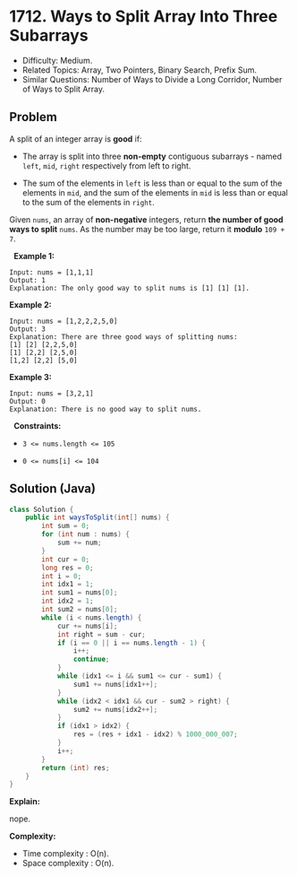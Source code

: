# 1712. Ways to Split Array Into Three Subarrays

- Difficulty: Medium.
- Related Topics: Array, Two Pointers, Binary Search, Prefix Sum.
- Similar Questions: Number of Ways to Divide a Long Corridor, Number of Ways to Split Array.

## Problem

A split of an integer array is **good** if:


	
- The array is split into three **non-empty** contiguous subarrays - named ```left```, ```mid```, ```right``` respectively from left to right.
	
- The sum of the elements in ```left``` is less than or equal to the sum of the elements in ```mid```, and the sum of the elements in ```mid``` is less than or equal to the sum of the elements in ```right```.


Given ```nums```, an array of **non-negative** integers, return **the number of **good** ways to split** ```nums```. As the number may be too large, return it **modulo** ```109 + 7```.

 
**Example 1:**

```
Input: nums = [1,1,1]
Output: 1
Explanation: The only good way to split nums is [1] [1] [1].
```

**Example 2:**

```
Input: nums = [1,2,2,2,5,0]
Output: 3
Explanation: There are three good ways of splitting nums:
[1] [2] [2,2,5,0]
[1] [2,2] [2,5,0]
[1,2] [2,2] [5,0]
```

**Example 3:**

```
Input: nums = [3,2,1]
Output: 0
Explanation: There is no good way to split nums.
```

 
**Constraints:**


	
- ```3 <= nums.length <= 105```
	
- ```0 <= nums[i] <= 104```



## Solution (Java)

```java
class Solution {
    public int waysToSplit(int[] nums) {
        int sum = 0;
        for (int num : nums) {
            sum += num;
        }
        int cur = 0;
        long res = 0;
        int i = 0;
        int idx1 = 1;
        int sum1 = nums[0];
        int idx2 = 1;
        int sum2 = nums[0];
        while (i < nums.length) {
            cur += nums[i];
            int right = sum - cur;
            if (i == 0 || i == nums.length - 1) {
                i++;
                continue;
            }
            while (idx1 <= i && sum1 <= cur - sum1) {
                sum1 += nums[idx1++];
            }
            while (idx2 < idx1 && cur - sum2 > right) {
                sum2 += nums[idx2++];
            }
            if (idx1 > idx2) {
                res = (res + idx1 - idx2) % 1000_000_007;
            }
            i++;
        }
        return (int) res;
    }
}
```

**Explain:**

nope.

**Complexity:**

* Time complexity : O(n).
* Space complexity : O(n).
